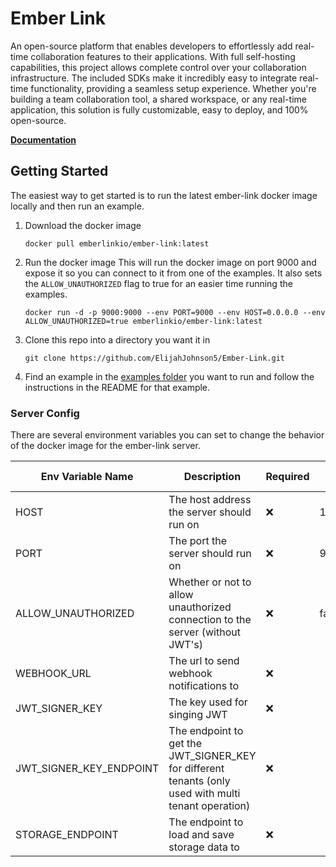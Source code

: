 # Ember Link

An open-source platform that enables developers to effortlessly add real-time collaboration features to their applications. With full self-hosting capabilities, this project allows complete control over your collaboration infrastructure. The included SDKs make it incredibly easy to integrate real-time functionality, providing a seamless setup experience. Whether you're building a team collaboration tool, a shared workspace, or any real-time application, this solution is fully customizable, easy to deploy, and 100% open-source.

**[Documentation](https://docs.emberlink.io/)**

## Getting Started

The easiest way to get started is to run the latest ember-link docker image locally and then run an example.

1. Download the docker image
   ```
   docker pull emberlinkio/ember-link:latest
   ```
2. Run the docker image
   This will run the docker image on port 9000 and expose it so you can connect to it from one of the examples. It also sets the `ALLOW_UNAUTHORIZED` flag to true for an easier time running the examples.
   ```
   docker run -d -p 9000:9000 --env PORT=9000 --env HOST=0.0.0.0 --env ALLOW_UNAUTHORIZED=true emberlinkio/ember-link:latest
   ```
3. Clone this repo into a directory you want it in
   ```
   git clone https://github.com/ElijahJohnson5/Ember-Link.git
   ```
4. Find an example in the [examples folder](examples) you want to run and follow the instructions in the README for that example.

### Server Config

There are several environment variables you can set to change the behavior of the docker image for the ember-link server.

| Env Variable Name       | Description                                                                                          | Required | Default Value |
| ----------------------- | ---------------------------------------------------------------------------------------------------- | -------- | ------------- |
| HOST                    | The host address the server should run on                                                            | :x:      | 127.0.0.1     |
| PORT                    | The port the server should run on                                                                    | :x:      | 9000          |
| ALLOW_UNAUTHORIZED      | Whether or not to allow unauthorized connection to the server (without JWT's)                        | :x:      | false         |
| WEBHOOK_URL             | The url to send webhook notifications to                                                             | :x:      |               |
| JWT_SIGNER_KEY          | The key used for singing JWT                                                                         | :x:      |               |
| JWT_SIGNER_KEY_ENDPOINT | The endpoint to get the JWT_SIGNER_KEY for different tenants (only used with multi tenant operation) | :x:      |               |
| STORAGE_ENDPOINT        | The endpoint to load and save storage data to                                                        | :x:      |               |
